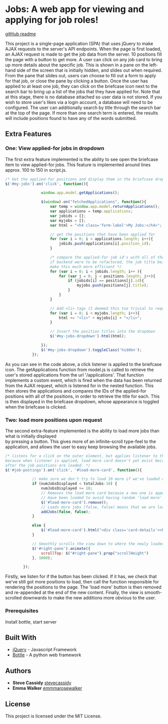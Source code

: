 # Jobs: A web app for viewing and applying for job roles!

[gitHub readme](https://github.com/emmmarosewalker/SinglePageJobApp)

This project is a single-page application (SPA) that uses jQuery to make AJAX requests to the server's API endpoints.
When the page is first loaded, an AJAX request is made to get the job data from the server. 10 positions fill the page with a
button to get more.
A user can click on any job card to bring up more details about the specific job. This is shown in a pane on the left-hand side
of the screen that is initially hidden, and slides out when required.
From the pane that slides out, users can choose to fill out a form to apply for that job, or close the pane by clicking a button.
Once the user has applied to at least one job, they can click on the briefcase icon next to the search bar to bring up a list
of the jobs that they have applied for. Note that at this stage, there is no database attached so user data is not stored.
If you wish to store user's likes via a login account, a database will need to be configured.
The user can additionally search by title through the search bar at the top of the page. If more than one search term is entered,
the results will include positions found to have any of the words submitted.

## Extra Features

### One: View applied-for jobs in dropdown

The first extra feature implemented is the ability to see open the briefcase item to view applied-for jobs. This feature is implemented
around lines approx. 100 to 150 in script.js.

```javascript
/* Get the applied-for positions and display them in the briefcase dropdown icon */
$('#my-jobs').on('click', function(){

                window.app.model.getApplications();

                $(window).on("fetchedApplications", function(){
                    var temp = window.app.model.returnApplications();
                    var applications = temp.applications;
                    var jobids = [];
                    var myjobs = [];
                    var html = "<h4 class='form-label'>My Jobs:</h4>";

                    // get the positions that have been applied for
                    for (var i = 0; i < applications.length; i++){
                        jobids.push(applications[i].position_id);
                    }

                    /* compare the applied-for job id's with all of the job id's.
                    if backend were to be refactored, the job title being stored would
                    make this much more efficient */
                    for (var i = 0; i < jobids.length; i++ ){
                        for (var j = 0; j < positions.length; j++){
                            if (jobids[i] == positions[j].id){
                                myjobs.push(positions[j].title);
                            }
                        }
                    }

                    // Add <li> tags (I deemed this too trivial to require a handlebars template)
                    for (var i = 0; i < myjobs.length; i++){
                        html += "<li>" + myjobs[i] + "</li>";
                    }

                    // Insert the position titles into the dropdown
                    $('#my-jobs-dropdown').html(html);

                });
                $('#my-jobs-dropdown').toggleClass('hidden');
            });

```
As you can see in the code above, a click listener is applied to the briefcase icon. The getApplications function
from model.js is called to retrieve the user's stored applications from the url '/applications'. That function implements
a custom event, which is fired when the data has been returned from the AJAX request, which is listened for in the nested function.
This then stores the applications and compares the IDs of the applied-for positions with all of the positions, in order to retrieve
the title for each. This is then displayed in the briefcase dropdown, whose appearance is toggled when the briefcase is clicked.

### Two: load more positions upon request
The second extra-feature implemented is the ability to load more jobs than what is initially displayed   
by pressing a button. This gives more of an infinite-scroll type-feel to the application, and allows 
the user to easy keep browsing the available jobs.

```javascript
/* listens for a click on the outer element, but applies listener to the load more card 
because when listener is applied, load more card doesn't yet exist because it is created 
after the job positions are loaded. */
$('#job-postings').on('click', '#load-more-card', function(){

            // make sure we don't try to load 10 more if we've loaded all jobs
            if (numJobsDisplayed < totalJobs-10) {
                numJobsDisplayed += 10;
                // Removes the load more card because a new one is appended after more jobs
                // Have been loaded to avoid having random 'load more' cards throughout results
                $('#load-more-card').remove();
                // Loads more jobs (false, false) means that we are loading normally, not searching.
                addJobs(false, false);
            }

            else {
                $('#load-more-card').html("<div class='card-details'><h4>Sorry, no jobs found.</h4></div>");
            }

            // Smoothly scrolls the view down to where the newly loaded jobs are
            $('#right-pane').animate({
                scrollTop: $("#right-pane").prop("scrollHeight")
            }, 1000);

        });
```
Firstly, we listen for if the button has been clicked. If it has, we check that we've still got more 
positions to load, then call the function responsible for rendering the positions to the page. The 'load more' button is then removed and re-appended at the end of the new content. Finally, the view is smooth-scrolled downwards to make the new additions more obvious to the user.

### Prerequisites

Install bottle, start server

## Built With

* [jQuery](http://api.jquery.com/) - Javascript Framework
* [Bottle](https://bottlepy.org/docs/dev/) - A python web framework

## Authors

* **Steve Cassidy** [stevecassidy](http://pwp.stevecassidy.net/)
* **Emma Walker** [emmmarosewalker](https://github.com/emmmarosewalker)

## License

This project is licensed under the MIT License.
